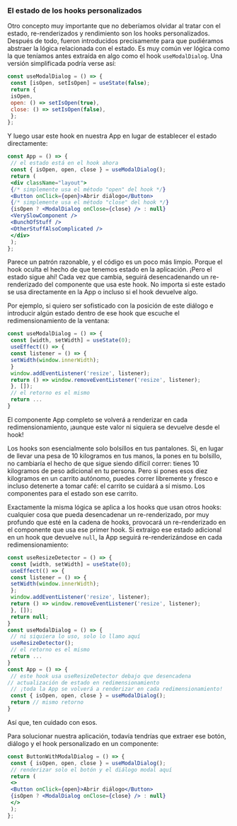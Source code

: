 ### El estado de los hooks personalizados

Otro concepto muy importante que no deberíamos olvidar al tratar con el estado, re-renderizados y rendimiento son los hooks personalizados. Después de todo, fueron introducidos precisamente para que pudiéramos abstraer la lógica relacionada con el estado. Es muy común ver lógica como la que teníamos antes extraída en algo como el hook `useModalDialog`. Una versión simplificada podría verse así:

```jsx
const useModalDialog = () => {
 const [isOpen, setIsOpen] = useState(false);
 return {
 isOpen,
 open: () => setIsOpen(true),
 close: () => setIsOpen(false),
 };
};

```

Y luego usar este hook en nuestra App en lugar de establecer el estado directamente:

```jsx
const App = () => {
 // el estado está en el hook ahora
 const { isOpen, open, close } = useModalDialog();
 return (
 <div className="layout">
 {/* simplemente usa el método "open" del hook */}
 <Button onClick={open}>Abrir diálogo</Button>
 {/* simplemente usa el método "close" del hook */}
 {isOpen ? <ModalDialog onClose={close} /> : null}
 <VerySlowComponent />
 <BunchOfStuff />
 <OtherStuffAlsoComplicated />
 </div>
 );
};

```

Parece un patrón razonable, y el código es un poco más limpio. Porque el hook oculta el hecho de que tenemos estado en la aplicación. ¡Pero el estado sigue ahí! Cada vez que cambia, seguirá desencadenando un re-renderizado del componente que usa este hook. No importa si este estado se usa directamente en la App o incluso si el hook devuelve algo.

Por ejemplo, si quiero ser sofisticado con la posición de este diálogo e introducir algún estado dentro de ese hook que escuche el redimensionamiento de la ventana:

```jsx
const useModalDialog = () => {
 const [width, setWidth] = useState(0);
 useEffect(() => {
 const listener = () => {
 setWidth(window.innerWidth);
 }
 window.addEventListener('resize', listener);
 return () => window.removeEventListener('resize', listener);
 }, []);
 // el retorno es el mismo
 return ...
}

```

El componente App completo se volverá a renderizar en cada redimensionamiento, ¡aunque este valor ni siquiera se devuelve desde el hook!

Los hooks son esencialmente solo bolsillos en tus pantalones. Si, en lugar de llevar una pesa de 10 kilogramos en tus manos, la pones en tu bolsillo, no cambiaría el hecho de que sigue siendo difícil correr: tienes 10 kilogramos de peso adicional en tu persona. Pero si pones esos diez kilogramos en un carrito autónomo, puedes correr libremente y fresco e incluso detenerte a tomar café: el carrito se cuidará a sí mismo. Los componentes para el estado son ese carrito.

Exactamente la misma lógica se aplica a los hooks que usan otros hooks: cualquier cosa que pueda desencadenar un re-renderizado, por muy profundo que esté en la cadena de hooks, provocará un re-renderizado en el componente que usa ese primer hook. Si extraigo ese estado adicional en un hook que devuelve `null`, la App seguirá re-renderizándose en cada redimensionamiento:

```jsx
const useResizeDetector = () => {
 const [width, setWidth] = useState(0);
 useEffect(() => {
 const listener = () => {
 setWidth(window.innerWidth);
 };
 window.addEventListener('resize', listener);
 return () => window.removeEventListener('resize', listener);
 }, []);
 return null;
}
const useModalDialog = () => {
 // ni siquiera lo uso, solo lo llamo aquí
 useResizeDetector();
 // el retorno es el mismo
 return ...
}
const App = () => {
 // este hook usa useResizeDetector debajo que desencadena
// actualización de estado en redimensionamiento
 // ¡toda la App se volverá a renderizar en cada redimensionamiento!
 const { isOpen, open, close } = useModalDialog();
 return // mismo retorno
}

```

Así que, ten cuidado con esos.

Para solucionar nuestra aplicación, todavía tendrías que extraer ese botón, diálogo y el hook personalizado en un componente:

```jsx
const ButtonWithModalDialog = () => {
 const { isOpen, open, close } = useModalDialog();
 // renderizar solo el botón y el diálogo modal aquí
 return (
 <>
 <Button onClick={open}>Abrir diálogo</Button>
 {isOpen ? <ModalDialog onClose={close} /> : null}
 </>
 );
};

```
